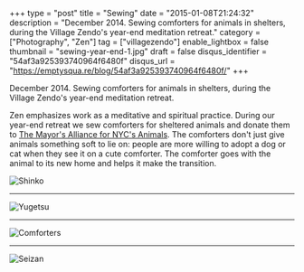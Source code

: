 +++
type = "post"
title = "Sewing"
date = "2015-01-08T21:24:32"
description = "December 2014. Sewing comforters for animals in shelters, during the Village Zendo's year-end meditation retreat."
category = ["Photography", "Zen"]
tag = ["villagezendo"]
enable_lightbox = false
thumbnail = "sewing-year-end-1.jpg"
draft = false
disqus_identifier = "54af3a925393740964f6480f"
disqus_url = "https://emptysqua.re/blog/54af3a925393740964f6480f/"
+++

<p>December 2014. Sewing comforters for animals in shelters, during the Village Zendo's year-end meditation retreat.</p>
<p>Zen emphasizes work as a meditative and spiritual practice. During our year-end retreat we sew comforters for sheltered animals and donate them to <a href="http://www.animalalliancenyc.org/help/other/comforters.htm">The Mayor's Alliance for NYC's Animals</a>. The comforters don't just give animals something soft to lie on: people are more willing to adopt a dog or cat when they see it on a cute comforter. The comforter goes with the animal to its new home and helps it make the transition.</p>
<p><img style="display:block; margin-left:auto; margin-right:auto;" src="sewing-year-end-1.jpg" alt="Shinko" title="Shinko" /></p>
<hr />
<p><img style="display:block; margin-left:auto; margin-right:auto;" src="sewing-year-end-2.jpg" alt="Yugetsu" title="Yugetsu" /></p>
<hr />
<p><img style="display:block; margin-left:auto; margin-right:auto;" src="sewing-year-end-3.jpg" alt="Comforters" title="Comforters" /></p>
<hr />
<p><img style="display:block; margin-left:auto; margin-right:auto;" src="sewing-year-end-4.jpg" alt="Seizan" title="Seizan" /></p>
